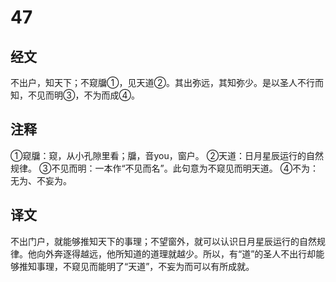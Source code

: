 # 47

## 经文

不出户，知天下；不窥牖①，见天道②。其出弥远，其知弥少。是以圣人不行而知，不见而明③，不为而成④。

## 注释

①窥牖：窥，从小孔隙里看；牖，音you，窗户。
②天道：日月星辰运行的自然规律。
③不见而明：一本作“不见而名”。此句意为不窥见而明天道。
④不为：无为、不妄为。

## 译文

不出门户，就能够推知天下的事理；不望窗外，就可以认识日月星辰运行的自然规律。他向外奔逐得越远，他所知道的道理就越少。所以，有“道”的圣人不出行却能够推知事理，不窥见而能明了“天道”，不妄为而可以有所成就。
